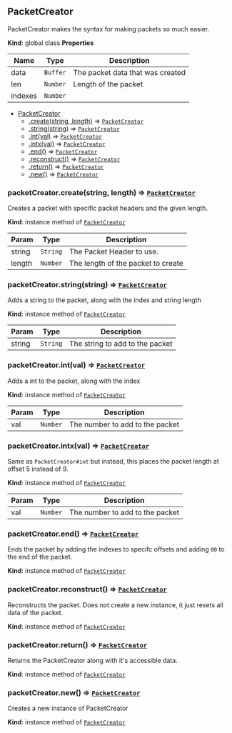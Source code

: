 <a name="PacketCreator"></a>

## PacketCreator
PacketCreator makes the syntax for making packets so much easier.

**Kind**: global class
**Properties**

| Name | Type | Description |
| --- | --- | --- |
| data | <code>Buffer</code> | The packet data that was created |
| len | <code>Number</code> | Length of the packet |
| indexes | <code>Number</code> |  |


* [PacketCreator](#PacketCreator)
    * [.create(string, length)](#PacketCreator+create) ⇒ [<code>PacketCreator</code>](#PacketCreator)
    * [.string(string)](#PacketCreator+string) ⇒ [<code>PacketCreator</code>](#PacketCreator)
    * [.int(val)](#PacketCreator+int) ⇒ [<code>PacketCreator</code>](#PacketCreator)
    * [.intx(val)](#PacketCreator+intx) ⇒ [<code>PacketCreator</code>](#PacketCreator)
    * [.end()](#PacketCreator+end) ⇒ [<code>PacketCreator</code>](#PacketCreator)
    * [.reconstruct()](#PacketCreator+reconstruct) ⇒ [<code>PacketCreator</code>](#PacketCreator)
    * [.return()](#PacketCreator+return) ⇒ [<code>PacketCreator</code>](#PacketCreator)
    * [.new()](#PacketCreator+new) ⇒ [<code>PacketCreator</code>](#PacketCreator)

<a name="PacketCreator+create"></a>

### packetCreator.create(string, length) ⇒ [<code>PacketCreator</code>](#PacketCreator)
Creates a packet with specific packet headers and the given length.

**Kind**: instance method of [<code>PacketCreator</code>](#PacketCreator)

| Param | Type | Description |
| --- | --- | --- |
| string | <code>String</code> | The Packet Header to use. |
| length | <code>Number</code> | The length of the packet to create |

<a name="PacketCreator+string"></a>

### packetCreator.string(string) ⇒ [<code>PacketCreator</code>](#PacketCreator)
Adds a string to the packet, along with the index and string length

**Kind**: instance method of [<code>PacketCreator</code>](#PacketCreator)

| Param | Type | Description |
| --- | --- | --- |
| string | <code>String</code> | The string to add to the packet |

<a name="PacketCreator+int"></a>

### packetCreator.int(val) ⇒ [<code>PacketCreator</code>](#PacketCreator)
Adds a int to the packet, along with the index

**Kind**: instance method of [<code>PacketCreator</code>](#PacketCreator)

| Param | Type | Description |
| --- | --- | --- |
| val | <code>Number</code> | The number to add to the packet |

<a name="PacketCreator+intx"></a>

### packetCreator.intx(val) ⇒ [<code>PacketCreator</code>](#PacketCreator)
Same as `PacketCreator#int` but instead, this places the packet length at offset 5 instead of 9.

**Kind**: instance method of [<code>PacketCreator</code>](#PacketCreator)

| Param | Type | Description |
| --- | --- | --- |
| val | <code>Number</code> | The number to add to the packet |

<a name="PacketCreator+end"></a>

### packetCreator.end() ⇒ [<code>PacketCreator</code>](#PacketCreator)
Ends the packet by adding the indexes to specifc offsets and adding `00` to the end of the packet.

**Kind**: instance method of [<code>PacketCreator</code>](#PacketCreator)
<a name="PacketCreator+reconstruct"></a>

### packetCreator.reconstruct() ⇒ [<code>PacketCreator</code>](#PacketCreator)
Reconstructs the packet. Does not create a new instance, it just resets all data of the packet.

**Kind**: instance method of [<code>PacketCreator</code>](#PacketCreator)
<a name="PacketCreator+return"></a>

### packetCreator.return() ⇒ [<code>PacketCreator</code>](#PacketCreator)
Returns the PacketCreator along with it's accessible data.

**Kind**: instance method of [<code>PacketCreator</code>](#PacketCreator)
<a name="PacketCreator+new"></a>

### packetCreator.new() ⇒ [<code>PacketCreator</code>](#PacketCreator)
Creates a new instance of PacketCreator

**Kind**: instance method of [<code>PacketCreator</code>](#PacketCreator)
